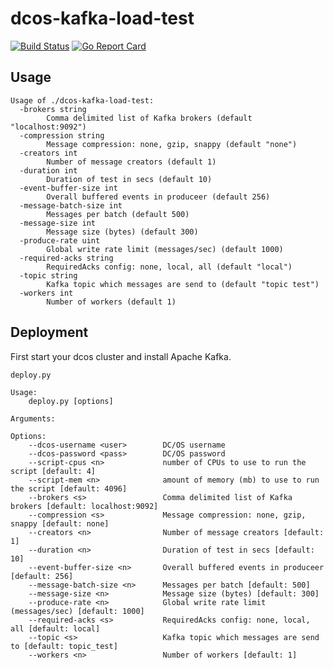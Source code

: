 # dcos-kafka-load-test
[![Build Status](https://travis-ci.org/fapaul/dcos-kafka-load-test.svg?branch=master)](https://travis-ci.org/fapaul/dcos-kafka-load-test)
[![Go Report Card](https://goreportcard.com/badge/github.com/mockingbird2/dcos-kafka-load-test)](https://goreportcard.com/report/github.com/mockingbird2/dcos-kafka-load-test)

## Usage

```
Usage of ./dcos-kafka-load-test:
  -brokers string
    	Comma delimited list of Kafka brokers (default "localhost:9092")
  -compression string
    	Message compression: none, gzip, snappy (default "none")
  -creators int
    	Number of message creators (default 1)
  -duration int
    	Duration of test in secs (default 10)
  -event-buffer-size int
    	Overall buffered events in produceer (default 256)
  -message-batch-size int
    	Messages per batch (default 500)
  -message-size int
    	Message size (bytes) (default 300)
  -produce-rate uint
    	Global write rate limit (messages/sec) (default 1000)
  -required-acks string
    	RequiredAcks config: none, local, all (default "local")
  -topic string
    	Kafka topic which messages are send to (default "topic test")
  -workers int
    	Number of workers (default 1)
```

## Deployment

First start your dcos cluster and install Apache Kafka.

```
deploy.py

Usage:
    deploy.py [options]

Arguments:

Options:
    --dcos-username <user>        DC/OS username
    --dcos-password <pass>        DC/OS password
    --script-cpus <n>             number of CPUs to use to run the script [default: 4]
    --script-mem <n>              amount of memory (mb) to use to run the script [default: 4096]
    --brokers <s>                 Comma delimited list of Kafka brokers [default: localhost:9092]
    --compression <s>             Message compression: none, gzip, snappy [default: none]
    --creators <n>                Number of message creators [default: 1]
    --duration <n>                Duration of test in secs [default: 10]
    --event-buffer-size <n>       Overall buffered events in produceer [default: 256]
    --message-batch-size <n>      Messages per batch [default: 500]
    --message-size <n>            Message size (bytes) [default: 300]
    --produce-rate <n>            Global write rate limit (messages/sec) [default: 1000]
    --required-acks <s>           RequiredAcks config: none, local, all [default: local]
    --topic <s>                   Kafka topic which messages are send to [default: topic_test]
    --workers <n>                 Number of workers [default: 1]
```
